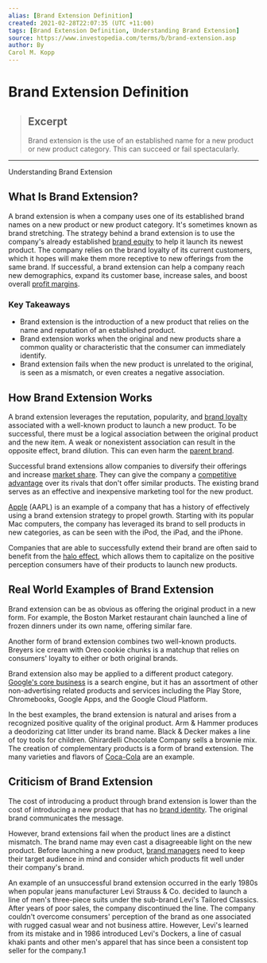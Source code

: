 ```yaml
---
alias: [Brand Extension Definition]
created: 2021-02-28T22:07:35 (UTC +11:00)
tags: [Brand Extension Definition, Understanding Brand Extension]
source: https://www.investopedia.com/terms/b/brand-extension.asp
author: By
Carol M. Kopp
---
```


# Brand Extension Definition

> ## Excerpt
> Brand extension is the use of an established name for a new product or new product category. This can succeed or fail spectacularly.

---

Understanding Brand Extension
## What Is Brand Extension?

A brand extension is when a company uses one of its established brand names on a new product or new product category. It's sometimes known as brand stretching. The strategy behind a brand extension is to use the company's already established [brand equity](https://www.investopedia.com/terms/b/brandequity.asp) to help it launch its newest product. The company relies on the brand loyalty of its current customers, which it hopes will make them more receptive to new offerings from the same brand. If successful, a brand extension can help a company reach new demographics, expand its customer base, increase sales, and boost overall [profit margins](https://www.investopedia.com/terms/p/profitmargin.asp).

### Key Takeaways

-   Brand extension is the introduction of a new product that relies on the name and reputation of an established product.
-   Brand extension works when the original and new products share a common quality or characteristic that the consumer can immediately identify.
-   Brand extension fails when the new product is unrelated to the original, is seen as a mismatch, or even creates a negative association.

## How Brand Extension Works

A brand extension leverages the reputation, popularity, and [brand loyalty](https://www.investopedia.com/terms/b/brand-loyalty.asp) associated with a well-known product to launch a new product. To be successful, there must be a logical association between the original product and the new item. A weak or nonexistent association can result in the opposite effect, brand dilution. This can even harm the [parent brand](https://www.investopedia.com/terms/p/parentcompany.asp).

Successful brand extensions allow companies to diversify their offerings and increase [market share](https://www.investopedia.com/terms/m/marketshare.asp). They can give the company a [competitive advantage](https://www.investopedia.com/terms/c/competitive_advantage.asp) over its rivals that don't offer similar products. The existing brand serves as an effective and inexpensive marketing tool for the new product.

[Apple](https://www.investopedia.com/articles/fundamental-analysis/12/steve-jobs-apple-story.asp) (AAPL) is an example of a company that has a history of effectively using a brand extension strategy to propel growth. Starting with its popular Mac computers, the company has leveraged its brand to sell products in new categories, as can be seen with the iPod, the iPad, and the iPhone.

Companies that are able to successfully extend their brand are often said to benefit from the [halo effect](https://www.investopedia.com/terms/h/halo-effect.asp), which allows them to capitalize on the positive perception consumers have of their products to launch new products.

## Real World Examples of Brand Extension

Brand extension can be as obvious as offering the original product in a new form. For example, the Boston Market restaurant chain launched a line of frozen dinners under its own name, offering similar fare.

Another form of brand extension combines two well-known products. Breyers ice cream with Oreo cookie chunks is a matchup that relies on consumers' loyalty to either or both original brands.

Brand extension also may be applied to a different product category. [Google's core business](https://www.investopedia.com/articles/investing/020515/business-google.asp) is a search engine, but it has an assortment of other non-advertising related products and services including the Play Store, Chromebooks, Google Apps, and the Google Cloud Platform.

In the best examples, the brand extension is natural and arises from a recognized positive quality of the original product. Arm & Hammer produces a deodorizing cat litter under its brand name. Black & Decker makes a line of toy tools for children. Ghirardelli Chocolate Company sells a brownie mix. The creation of complementary products is a form of brand extension. The many varieties and flavors of [Coca-Cola](https://www.investopedia.com/articles/markets/112515/how-does-cocacola-actually-make-money.asp) are an example.

## Criticism of Brand Extension

The cost of introducing a product through brand extension is lower than the cost of introducing a new product that has no [brand identity](https://www.investopedia.com/terms/b/brand-identity.asp). The original brand communicates the message.

However, brand extensions fail when the product lines are a distinct mismatch. The brand name may even cast a disagreeable light on the new product. Before launching a new product, [brand managers](https://www.investopedia.com/terms/b/brand-management.asp) need to keep their target audience in mind and consider which products fit well under their company's brand.

An example of an unsuccessful brand extension occurred in the early 1980s when popular jeans manufacturer Levi Strauss & Co. decided to launch a line of men's three-piece suits under the sub-brand Levi's Tailored Classics. After years of poor sales, the company discontinued the line. The company couldn't overcome consumers' perception of the brand as one associated with rugged casual wear and not business attire. However, Levi's learned from its mistake and in 1986 introduced Levi's Dockers, a line of casual khaki pants and other men's apparel that has since been a consistent top seller for the company.1
